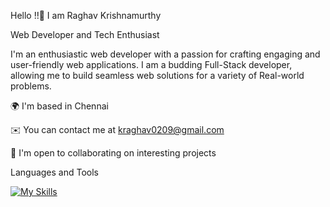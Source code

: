 Hello !!👋 I am Raghav Krishnamurthy



Web Developer and Tech Enthusiast



I'm an enthusiastic web developer with a passion for crafting engaging and user-friendly web applications. I am a budding Full-Stack developer, allowing me to build seamless web solutions for a variety of Real-world problems.

🌍  I'm based in Chennai



✉️  You can contact me at kraghav0209@gmail.com



🤝  I'm open to collaborating on interesting projects




Languages and Tools

[![My Skills](https://skillicons.dev/icons?i=py,java,c,cpp,js,html,css,vscode,mysql,matlab,r,linux,git,arduino)](https://skillicons.dev)
